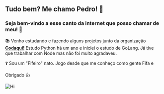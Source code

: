 ## Tudo bem? Me chamo Pedro! 🐲
### Seja bem-vindo a esse canto da internet que posso chamar de meu! 👋

📚 Venho estudando e fazendo alguns projetos junto da organização [**Codaqui!**](https://github.com/codaqui) Estudo Python há um ano e iniciei o estudo de GoLang. Já tive que trabalhar com Node mas não foi muito agradaveu.

❓ Sou um "Fifeiro" nato. Jogo desde que me conheço como gente Fifa e 

Obrigado 👍

   ![Hi](https://cdnb.artstation.com/p/assets/images/images/042/057/817/original/maddie_creates-icon.gif?1633459850)
